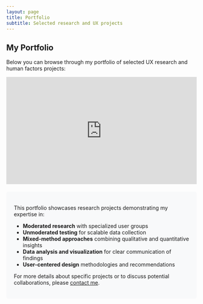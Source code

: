 ```yaml
---
layout: page
title: Portfolio
subtitle: Selected research and UX projects
---
```


## My Portfolio

Below you can browse through my portfolio of selected UX research and human factors projects:

<div class="embed-responsive embed-responsive-16by9">
  <iframe class="embed-responsive-item" src="https://docs.google.com/presentation/d/16gV_RLMcEFWNp_TGIc66oRzm7Etw1RAJtBRItQmm1Lk/embed?start=false&loop=false&delayms=3000" frameborder="0" allowfullscreen="true" mozallowfullscreen="true" webkitallowfullscreen="true"></iframe>
</div>

<div class="portfolio-description mt-4">
  <p>This portfolio showcases research projects demonstrating my expertise in:</p>
  <ul>
    <li><strong>Moderated research</strong> with specialized user groups</li>
    <li><strong>Unmoderated testing</strong> for scalable data collection</li>
    <li><strong>Mixed-method approaches</strong> combining qualitative and quantitative insights</li>
    <li><strong>Data analysis and visualization</strong> for clear communication of findings</li>
    <li><strong>User-centered design</strong> methodologies and recommendations</li>
  </ul>
  
  <p class="mt-3">For more details about specific projects or to discuss potential collaborations, please <a href="mailto:asnair@udel.edu">contact me</a>.</p>
</div>

<style>
.embed-responsive {
  position: relative;
  display: block;
  width: 100%;
  padding: 0;
  overflow: hidden;
}

.embed-responsive::before {
  display: block;
  content: "";
  padding-top: 56.25%;
}

.embed-responsive .embed-responsive-item,
.embed-responsive iframe {
  position: absolute;
  top: 0;
  bottom: 0;
  left: 0;
  width: 100%;
  height: 100%;
  border: 0;
}

.portfolio-description {
  background-color: #f8f9fa;
  padding: 20px;
  border-radius: 5px;
  margin-top: 20px;
}
</style>